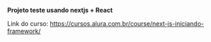 **Projeto teste usando nextjs + React**

Link do curso: https://cursos.alura.com.br/course/next-js-iniciando-framework/